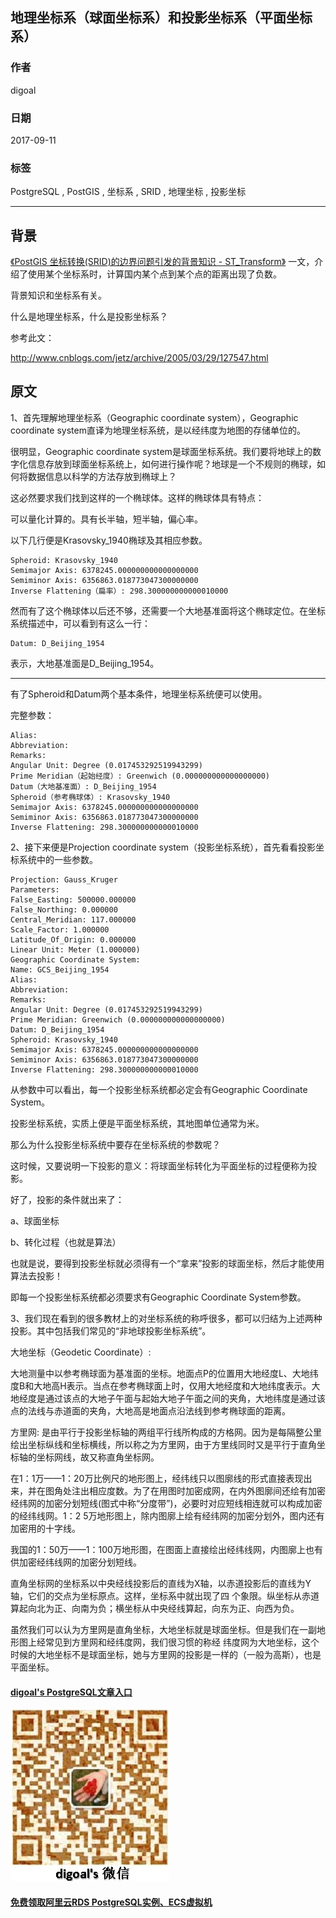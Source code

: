 ## 地理坐标系（球面坐标系）和投影坐标系（平面坐标系）  
                
### 作者                
digoal                
                
### 日期                
2017-09-11               
                
### 标签                
PostgreSQL , PostGIS , 坐标系 , SRID , 地理坐标 , 投影坐标    
                
----                
                
## 背景            
[《PostGIS 坐标转换(SRID)的边界问题引发的背景知识 - ST_Transform》](../201706/20170622_01.md)  一文，介绍了使用某个坐标系时，计算国内某个点到某个点的距离出现了负数。  
  
背景知识和坐标系有关。  
  
什么是地理坐标系，什么是投影坐标系？  
  
参考此文：  
  
http://www.cnblogs.com/jetz/archive/2005/03/29/127547.html  
  
## 原文  
1、首先理解地理坐标系（Geographic coordinate system），Geographic coordinate system直译为地理坐标系统，是以经纬度为地图的存储单位的。  
  
很明显，Geographic coordinate system是球面坐标系统。我们要将地球上的数字化信息存放到球面坐标系统上，如何进行操作呢？地球是一个不规则的椭球，如何将数据信息以科学的方法存放到椭球上？  
  
这必然要求我们找到这样的一个椭球体。这样的椭球体具有特点：  
  
可以量化计算的。具有长半轴，短半轴，偏心率。  
  
以下几行便是Krasovsky_1940椭球及其相应参数。   
  
```  
Spheroid: Krasovsky_1940   
Semimajor Axis: 6378245.000000000000000000   
Semiminor Axis: 6356863.018773047300000000   
Inverse Flattening（扁率）: 298.300000000000010000   
```  
  
然而有了这个椭球体以后还不够，还需要一个大地基准面将这个椭球定位。在坐标系统描述中，可以看到有这么一行：   
  
```  
Datum: D_Beijing_1954   
```  
  
表示，大地基准面是D_Beijing_1954。   
  
--------------------------------------------------------------------------------   
  
有了Spheroid和Datum两个基本条件，地理坐标系统便可以使用。   
  
完整参数：   
  
```  
Alias:   
Abbreviation:   
Remarks:   
Angular Unit: Degree (0.017453292519943299)   
Prime Meridian（起始经度）: Greenwich (0.000000000000000000)   
Datum（大地基准面）: D_Beijing_1954   
Spheroid（参考椭球体）: Krasovsky_1940   
Semimajor Axis: 6378245.000000000000000000   
Semiminor Axis: 6356863.018773047300000000   
Inverse Flattening: 298.300000000000010000   
```  
  
2、接下来便是Projection coordinate system（投影坐标系统），首先看看投影坐标系统中的一些参数。   
  
```  
Projection: Gauss_Kruger   
Parameters:   
False_Easting: 500000.000000   
False_Northing: 0.000000   
Central_Meridian: 117.000000   
Scale_Factor: 1.000000   
Latitude_Of_Origin: 0.000000   
Linear Unit: Meter (1.000000)   
Geographic Coordinate System:   
Name: GCS_Beijing_1954   
Alias:   
Abbreviation:   
Remarks:   
Angular Unit: Degree (0.017453292519943299)   
Prime Meridian: Greenwich (0.000000000000000000)   
Datum: D_Beijing_1954   
Spheroid: Krasovsky_1940   
Semimajor Axis: 6378245.000000000000000000   
Semiminor Axis: 6356863.018773047300000000   
Inverse Flattening: 298.300000000000010000   
```  
  
从参数中可以看出，每一个投影坐标系统都必定会有Geographic Coordinate System。   
  
投影坐标系统，实质上便是平面坐标系统，其地图单位通常为米。   
  
那么为什么投影坐标系统中要存在坐标系统的参数呢？   
  
这时候，又要说明一下投影的意义：将球面坐标转化为平面坐标的过程便称为投影。   
  
好了，投影的条件就出来了：   
  
a、球面坐标   
  
b、转化过程（也就是算法）   
  
也就是说，要得到投影坐标就必须得有一个“拿来”投影的球面坐标，然后才能使用算法去投影！   
  
即每一个投影坐标系统都必须要求有Geographic Coordinate System参数。   
  
3、我们现在看到的很多教材上的对坐标系统的称呼很多，都可以归结为上述两种投影。其中包括我们常见的“非地球投影坐标系统”。  
  
大地坐标（Geodetic Coordinate）:  
  
大地测量中以参考椭球面为基准面的坐标。地面点P的位置用大地经度L、大地纬度B和大地高H表示。当点在参考椭球面上时，仅用大地经度和大地纬度表示。大地经度是通过该点的大地子午面与起始大地子午面之间的夹角，大地纬度是通过该点的法线与赤道面的夹角，大地高是地面点沿法线到参考椭球面的距离。   
  
方里网: 是由平行于投影坐标轴的两组平行线所构成的方格网。因为是每隔整公里绘出坐标纵线和坐标横线，所以称之为方里网，由于方里线同时又是平行于直角坐标轴的坐标网线，故又称直角坐标网。   
  
在1：1万——1：20万比例尺的地形图上，经纬线只以图廓线的形式直接表现出来，并在图角处注出相应度数。为了在用图时加密成网，在内外图廓间还绘有加密经纬网的加密分划短线(图式中称“分度带”)，必要时对应短线相连就可以构成加密的经纬线网。1：2 5万地形图上，除内图廓上绘有经纬网的加密分划外，图内还有加密用的十字线。   
  
我国的1：50万——1：100万地形图，在图面上直接绘出经纬线网，内图廓上也有供加密经纬线网的加密分划短线。   
  
直角坐标网的坐标系以中央经线投影后的直线为X轴，以赤道投影后的直线为Y轴，它们的交点为坐标原点。这样，坐标系中就出现了四 个象限。纵坐标从赤道算起向北为正、向南为负；横坐标从中央经线算起，向东为正、向西为负。   
  
虽然我们可以认为方里网是直角坐标，大地坐标就是球面坐标。但是我们在一副地形图上经常见到方里网和经纬度网，我们很习惯的称经 纬度网为大地坐标，这个时候的大地坐标不是球面坐标，她与方里网的投影是一样的（一般为高斯），也是平面坐标。  
  
  
  
  
  
  
  
  
  
  
  
  
  
  
  
#### [digoal's PostgreSQL文章入口](https://github.com/digoal/blog/blob/master/README.md "22709685feb7cab07d30f30387f0a9ae")
  
  
![digoal's weixin](../pic/digoal_weixin.jpg "f7ad92eeba24523fd47a6e1a0e691b59")
  
  
  
  
  
  
  
  
#### [免费领取阿里云RDS PostgreSQL实例、ECS虚拟机](https://www.aliyun.com/database/postgresqlactivity "57258f76c37864c6e6d23383d05714ea")
  
